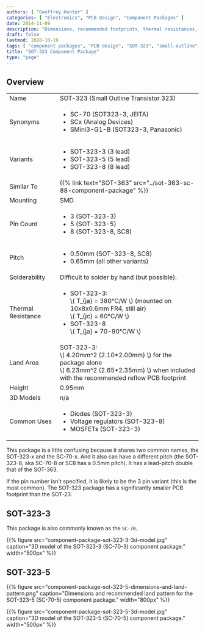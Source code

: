 ```yaml
---
authors: [ "Geoffrey Hunter" ]
categories: [ "Electronics", "PCB Design", "Component Packages" ]
date: 2014-11-09
description: "Dimensions, recommended footprints, thermal resistances, variants, synonyms and more info about the SOT-323 component package."
draft: false
lastmod: 2020-10-19
tags: [ "component packages", "PCB design", "SOT-323", "small-outline", "transistor" ]
title: "SOT-323 Component Package"
type: "page"
---
```


## Overview

<table>
  <tbody>
    <tr>
      <td>Name</td>
      <td>SOT-323 (Small Outline Transistor 323)</td>
    </tr>
    <tr>
      <td>Synonyms</td>
      <td>
        <ul>
          <li>SC-70 (SOT323-3, JEITA)</li>
          <li>SCx (Analog Devices)</li>
          <li>SMini3-G1-B (SOT323-3, Panasonic)</li>
        </ul>
      </td>
    </tr>
    <tr>
      <td>Variants</td>
      <td>
        <ul>
          <li>SOT-323-3 (3 lead)</li>
          <li>SOT-323-5 (5 lead)</li>
          <li>SOT-323-8 (8 lead)</li>
        </ul>
      </td>
    </tr>
    <tr>
      <td>Similar To</td>
      <td>{{% link text="SOT-363" src="../sot-363-sc-88-component-package" %}}</td>
    </tr>
    <tr>
      <td>Mounting</td>
      <td>SMD</td>
    </tr>
    <tr>
      <td>Pin Count</td>
      <td>
        <ul>
          <li>3 (SOT-323-3)</li>
          <li>5 (SOT-323-5)</li>
          <li>8 (SOT-323-8, SC8)</li>
        </ul>
      </td>
    </tr>
    <tr>
      <td>Pitch</td>
      <td>
        <ul>
          <li>0.50mm (SOT-323-8, SC8)</li>
          <li>0.65mm (all other variants)</li>
        </ul>
      </td>
    </tr>
    <tr>
      <td>Solderability</td>
      <td>Difficult to solder by hand (but possible).</td>
    </tr>
    <tr>
      <td>Thermal Resistance</td>
      <td>
        <ul>
          <li>
            SOT-323-3:<br/>
            \( T_{ja} = 380°C/W \) (mounted on 10x8x0.6mm FR4, still air)<br/>
            \( T_{jc} = 60°C/W \)
          </li>
          <li>
            SOT-323-8<br/>
            \( T_{ja} = 70-90°C/W \)</li>
        </ul>
      </td>
    </tr>
    <tr>
      <td>Land Area</td>
      <td>
        SOT-323-3:<br/>
        \( 4.20mm^2 (2.10*2.00mm) \) for the package alone<br/>
        \( 6.23mm^2 (2.65*2.35mm) \) when included with the recommended reflow PCB footprint
      </td>
    </tr>
    <tr>
      <td>Height</td>
      <td>0.95mm</td>
    </tr>
    <tr>
      <td>3D Models</td>
      <td>n/a</td>
    </tr>
    <tr>
      <td>Common Uses</td>
      <td>
        <ul>
          <li>Diodes (SOT-323-3)</li>
          <li>Voltage regulators (SOT-323-8)</li>
          <li>MOSFETs (SOT-323-3)</li>
        </ul>
      </td>
    </tr>
  </tbody>
</table>

This package is a little confusing because it shares two common names, the SOT-323-x and the SC-70-x. And it also can have a different pitch (the SOT-323-8, aka SC-70-8 or SC8 has a 0.5mm pitch). It has a lead-pitch double that of the SOT-363.

If the pin number isn't specified, it is likely to be the 3 pin variant (this is the most common). The SOT-323 package has a significantly smaller PCB footprint than the SOT-23. 

## SOT-323-3

This package is also commonly known as the `SC-70`.

{{% figure src="component-package-sot-323-3-3d-model.jpg" caption="3D model of the SOT-323-3 (SC-70-3) component package."  width="500px" %}}

## SOT-323-5

{{% figure src="component-package-sot-323-5-dimensions-and-land-pattern.png" caption="Dimensions and recommended land pattern for the SOT-323-5 (SC-70-5) component package." width="800px" %}}

{{% figure src="component-package-sot-323-5-3d-model.jpg" caption="3D model of the SOT-323-5 (SC-70-5) component package."  width="500px" %}}
